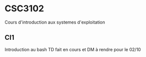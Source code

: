 # CSC3102
Cours d'introduction aux systemes d'exploitation

## CI1
Introduction au bash
TD fait en cours et DM à rendre pour le 02/10
